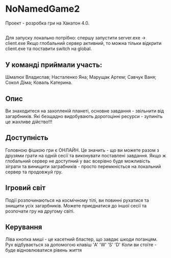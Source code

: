 # NoNamedGame2
Проект - розробка гри на Хакатон 4.0. 
##
Для запуску локально потрібно: спершу запустити server.exe -> client.exe
Якщо глобальний сервер активний, то можна тільки відкрити client.exe та поставити switch на global.
## У команді приймали участь: 
Шмалюх Владислав; Насталенко Яна; Марущак Артем; Савчук Ваня; Сокол Діма; Коваль Катерина.
## Опис
  Ви знаходитеся на захопленій планеті, основне завдання - звільнити від загарбників. 
Які безщадно видобувають дорогоцінні ресурси - зупиніть це жахливе дійство!!!
## Доступність
  Головною фішкою гри є ОНЛАЙН. Це значить - що ви можете разом з друзями грати на одній сесії та виконувати поставлені завдання.
Якщо ж глобальний сервер не доступний у вас всерівно буде можливість зіграти та винищити заграбників - просто перемкністься на локальний сервер та продовжуй гру.
## Ігровий світ
  Події розпочинаються на космічному тілі, ви повинні рухатися та знищити усіх загарбників. Можете приєднатися до іншої сесії та розпочати гру на другому світі. 
## Керування
 Ліва кнопка миші - це касетний бластер, що завдає шкоди поганцям. Рух відбувається за допомогою клавіш 'A' 'W' 'S' 'D' Коли ви стоїте - буде відновлюватися рівень життя
